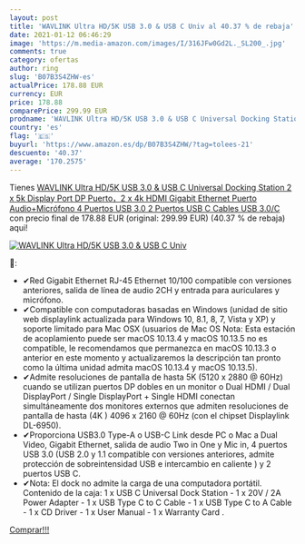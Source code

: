 ```yaml
---
layout: post
title: 'WAVLINK Ultra HD/5K USB 3.0 & USB C Univ al 40.37 % de rebaja'
date: 2021-01-12 06:46:29
image: 'https://m.media-amazon.com/images/I/316JFw0Gd2L._SL200_.jpg'
comments: true
category: ofertas
author: ring
slug: 'B07B3S4ZHW-es'
actualPrice: 178.88 EUR
currency: EUR
price: 178.88
comparePrice: 299.99 EUR
prodname: 'WAVLINK Ultra HD/5K USB 3.0 & USB C Universal Docking Station  2 x 5k Display Port DP Puerto，2 x 4k HDMI  Gigabit Ethernet  Puerto Audio+Micrófono 4 Puertos USB 3.0  2 Puertos USB C  Cables USB 3.0/C'
country: 'es'
flag: '🇪🇸'
buyurl: 'https://www.amazon.es/dp/B07B3S4ZHW/?tag=tolees-21'
descuento: '40.37'
average: '170.2575'
---
```


Tienes [WAVLINK Ultra HD/5K USB 3.0 & USB C Universal Docking Station  2 x 5k Display Port DP Puerto，2 x 4k HDMI  Gigabit Ethernet  Puerto Audio+Micrófono 4 Puertos USB 3.0  2 Puertos USB C  Cables USB 3.0/C](https://www.amazon.es/dp/B07B3S4ZHW/?tag=tolees-21) con precio final de  178.88 EUR (original: 299.99 EUR) (40.37 %  de rebaja) aqui!

[![WAVLINK Ultra HD/5K USB 3.0 & USB C Univ](https://m.media-amazon.com/images/I/316JFw0Gd2L._SL200_.jpg)](https://www.amazon.es/dp/B07B3S4ZHW/?tag=tolees-21)

🔎:

- ✔Red Gigabit Ethernet RJ-45 Ethernet 10/100 compatible con versiones anteriores, salida de línea de audio 2CH y entrada para auriculares y micrófono.
- ✔Compatible con computadoras basadas en Windows (unidad de sitio web displaylink actualizada para Windows 10, 8.1, 8, 7, Vista y XP) y soporte limitado para Mac OSX (usuarios de Mac OS Nota: Esta estación de acoplamiento puede ser macOS 10.13.4 y macOS 10.13.5 no es compatible, le recomendamos que permanezca en macOS 10.13.3 o anterior en este momento y actualizaremos la descripción tan pronto como la última unidad admita macOS 10.13.4 y macOS 10.13.5).
- ✔Admite resoluciones de pantalla de hasta 5K (5120 x 2880 @ 60Hz) cuando se utilizan puertos DP dobles en un monitor o Dual HDMI / Dual DisplayPort / Single DisplayPort + Single HDMI conectan simultáneamente dos monitores externos que admiten resoluciones de pantalla de hasta (4K ) 4096 x 2160 @ 60Hz (con el chipset Displaylink DL-6950).
- ✔Proporciona USB3.0 Type-A o USB-C Link desde PC o Mac a Dual Video, Gigabit Ethernet, salida de audio Two in One y Mic in, 4 puertos USB 3.0 (USB 2.0 y 1.1 compatible con versiones anteriores, admite protección de sobreintensidad USB e intercambio en caliente ) y 2 puertos USB C.
- ✔Nota: El dock no admite la carga de una computadora portátil. Contenido de la caja: 1 x USB C Universal Dock Station - 1 x 20V / 2A Power Adapter - 1 x USB Type C to C Cable - 1 x USB Type C to A Cable - 1 x CD Driver - 1 x User Manual - 1 x Warranty Card .

[Comprar!!!](https://www.amazon.es/dp/B07B3S4ZHW/?tag=tolees-21)
